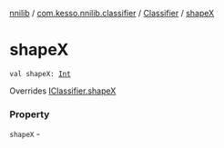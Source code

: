 [nnilib](../../index.md) / [com.kesso.nnilib.classifier](../index.md) / [Classifier](index.md) / [shapeX](./shape-x.md)

# shapeX

`val shapeX: `[`Int`](https://kotlinlang.org/api/latest/jvm/stdlib/kotlin/-int/index.html)

Overrides [IClassifier.shapeX](../-i-classifier/shape-x.md)

### Property

`shapeX` - 